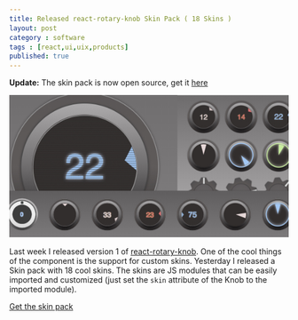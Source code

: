 ```yaml
---
title: Released react-rotary-knob Skin Pack ( 18 Skins )
layout: post
category : software
tags : [react,ui,uix,products]
published: true
---
```


**Update:** The skin pack is now open source, get it [here](https://github.com/hugozap/react-rotary-knob-skin-pack)


![rotary knob skins](/img/react-rotary-knob-skins-preview590x300.jpg)

Last week I released version 1 of [react-rotary-knob](https://github.com/hugozap/react-rotary-knob/). One of the cool things of the component is the support for custom skins. Yesterday I released a Skin pack with 18 cool skins. The skins are JS modules that can be easily imported and customized (just set the `skin` attribute of the Knob to the imported module).

[Get the skin pack](https://github.com/hugozap/react-rotary-knob-skin-pack)



